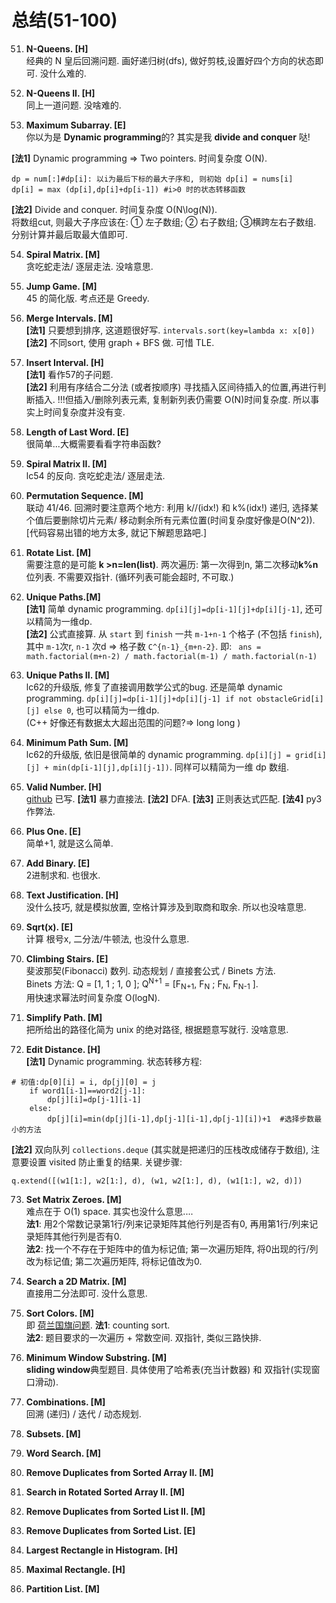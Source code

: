 # 总结(51-100)

51. **N-Queens. [H]**   
经典的 N 皇后回溯问题. 画好递归树(dfs), 做好剪枝,设置好四个方向的状态即可. 没什么难的.    

52. **N-Queens II. [H]**    
同上一道问题. 没啥难的.   

53. **Maximum Subarray. [E]**    
你以为是 **Dynamic programming**的? 其实是我 **divide and conquer** 哒!      

  **[法1]** Dynamic programming => Two pointers. 时间复杂度 O(N).
```
dp = num[:]#dp[i]: 以i为最后下标的最大子序和, 则初始 dp[i] = nums[i]
dp[i] = max (dp[i],dp[i]+dp[i-1]) #i>0 时的状态转移函数
```
  **[法2]** Divide and conquer. 时间复杂度 O(N\log(N)).   
将数组cut, 则最大子序应该在: ① 左子数组; ② 右子数组; ③横跨左右子数组. 分别计算并最后取最大值即可.      

54. **Spiral Matrix. [M]**   
贪吃蛇走法/ 逐层走法. 没啥意思.  

55. **Jump Game. [M]**    
45 的简化版. 考点还是 Greedy.  

56. **Merge Intervals. [M]**    
 **[法1]** 只要想到排序, 这道题很好写. `intervals.sort(key=lambda x: x[0])`    
 **[法2]** 不同sort, 使用 graph + BFS 做. 可惜 TLE.

57. **Insert Interval. [H]**       
 **[法1]** 看作57的子问题.    
 **[法2]** 利用有序结合二分法 (或者按顺序) 寻找插入区间待插入的位置,再进行判断插入.
  !!!但插入/删除列表元素, 复制新列表仍需要 O(N)时间复杂度. 所以事实上时间复杂度并没有变.

58. **Length of Last Word. [E]**   
很简单...大概需要看看字符串函数?

59. **Spiral Matrix II. [M]**    
lc54 的反向. 贪吃蛇走法/ 逐层走法.

60. **Permutation Sequence. [M]**   
联动 41/46. 回溯时要注意两个地方: 利用 k//(idx!) 和 k%(idx!) 递归,
选择某个值后要删除切片元素/ 移动剩余所有元素位置(时间复杂度好像是O(N^2)). [代码容易出错的地方太多, 就记下解题思路吧.]

61. **Rotate List. [M]**    
需要注意的是可能 **k >n=len(list)**.
两次遍历: 第一次得到n, 第二次移动**k%n**位列表. 不需要双指针. (循环列表可能会超时, 不可取.)  


62. **Unique Paths.[M]**          
 **[法1]** 简单 dynamic programming. `dp[i][j]=dp[i-1][j]+dp[i][j-1]`, 还可以精简为一维dp.     
 **[法2]** 公式直接算. 从 `start` 到 `finish` 一共 `m-1+n-1` 个格子
 (不包括 `finish`), 其中 `m-1`次r, `n-1` 次d => 格子数 `C^{n-1}_{m+n-2}`.
  即:  ` ans = math.factorial(m+n-2) / math.factorial(m-1) / math.factorial(n-1)`

63. **Unique Paths II. [M]**   
lc62的升级版, 修复了直接调用数学公式的bug. 还是简单 dynamic programming. `dp[i][j]=dp[i-1][j]+dp[i][j-1] if not obstacleGrid[i][j] else 0`, 也可以精简为一维dp.    
(C++ 好像还有数据太大超出范围的问题?=> long long )

64. **Minimum Path Sum. [M]**    
lc62的升级版, 依旧是很简单的 dynamic programming. `dp[i][j] = grid[i][j] + min(dp[i-1][j],dp[i][j-1])`. 同样可以精简为一维 dp 数组.  

65. **Valid Number. [H]**  
[github](https://github.com/YawningLiu/leetcode/blob/master/65-valid-number.md) 已写.
 **[法1]** 暴力直接法.  **[法2]** DFA.
  **[法3]** 正则表达式匹配. **[法4]** py3 作弊法.  

66. **Plus One. [E]**    
 简单+1, 就是这么简单.  

67. **Add Binary. [E]**     
 2进制求和. 也很水.

68. **Text Justification. [H]**    
没什么技巧, 就是模拟放置, 空格计算涉及到取商和取余. 所以也没啥意思.

69. **Sqrt(x). [E]**    
计算 根号x, 二分法/牛顿法, 也没什么意思.

70. **Climbing Stairs. [E]**    
斐波那契(Fibonacci) 数列. 动态规划 / 直接套公式 / Binets 方法.    
  Binets 方法: Q = [1, 1 ; 1, 0 ];
  Q<Sup>N+1</Sup> = [F<Sub>N+1</Sub>, F<Sub>N</Sub> ;
  F<Sub>N</Sub>, F<Sub>N-1</Sub> ].  
  用快速求幂法时间复杂度 O(logN).     

71. **Simplify Path. [M]**    
把所给出的路径化简为 unix 的绝对路径, 根据题意写就行. 没啥意思.

72. **Edit Distance. [H]**    
 **[法1]** Dynamic programming. 状态转移方程:
 ```
 # 初值:dp[0][i] = i, dp[j][0] = j
     if word1[i-1]==word2[j-1]:
         dp[j][i]=dp[j-1][i-1]
     else:
         dp[j][i]=min(dp[j][i-1],dp[j-1][i-1],dp[j-1][i])+1  #选择步数最小的方法
 ```
 **[法2]** 双向队列 `collections.deque` (其实就是把递归的压栈改成储存于数组), 注意要设置 visited 防止重复的结果. 关键步骤:
 ```
 q.extend([(w1[1:], w2[1:], d), (w1, w2[1:], d), (w1[1:], w2, d)])
 ```

73. **Set Matrix Zeroes. [M]**     
难点在于 O(1) space. 其实也没什么意思....    
  **法1**: 用2个常数记录第1行/列来记录矩阵其他行列是否有0,
再用第1行/列来记录矩阵其他行列是否有0.    
  **法2**: 找一个不存在于矩阵中的值为标记值; 第一次遍历矩阵,
  将0出现的行/列改为标记值; 第二次遍历矩阵, 将标记值改为0.

74. **Search a 2D Matrix. [M]**    
直接用二分法即可. 没什么意思.    

75. **Sort Colors. [M]**     
  即 [荷兰国旗问题](https://www.jianshu.com/p/356604b8903f).
  **法1**: counting sort.     
  **法2**: 题目要求的一次遍历 + 常数空间. 双指针, 类似三路快排.

76. **Minimum Window Substring. [M]**    
  **sliding window**典型题目. 具体使用了哈希表(充当计数器) 和 双指针(实现窗口滑动).

77. **Combinations. [M]**    
回溯 (递归) / 迭代 / 动态规划. 


78. **Subsets. [M]**
79. **Word Search. [M]**
80. **Remove Duplicates from Sorted Array II. [M]**
81. **Search in Rotated Sorted Array II. [M]**
82. **Remove Duplicates from Sorted List II. [M]**
83. **Remove Duplicates from Sorted List. [E]**
84. **Largest Rectangle in Histogram. [H]**
85. **Maximal Rectangle. [H]**
86. **Partition List. [M]**
